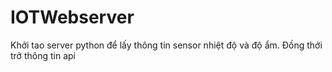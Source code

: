 # IOTWebserver
Khởi tao server python để lấy thông tin sensor nhiệt độ và độ ẩm. Đồng thới trở thông tin api
